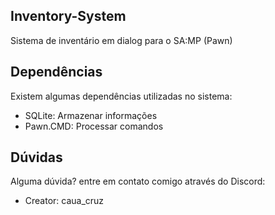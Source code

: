 ## Inventory-System
Sistema de inventário em dialog para o SA:MP (Pawn)

## Dependências
Existem algumas dependências utilizadas no sistema:
- SQLite: Armazenar informações
- Pawn.CMD: Processar comandos

## Dúvidas
Alguma dúvida? entre em contato comigo através do Discord:
- Creator: caua_cruz
